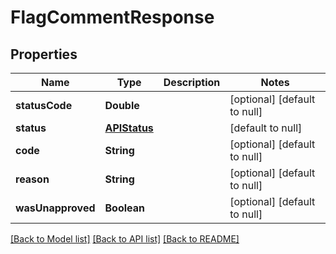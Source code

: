 # FlagCommentResponse
## Properties

| Name | Type | Description | Notes |
|------------ | ------------- | ------------- | -------------|
| **statusCode** | **Double** |  | [optional] [default to null] |
| **status** | [**APIStatus**](APIStatus.md) |  | [default to null] |
| **code** | **String** |  | [optional] [default to null] |
| **reason** | **String** |  | [optional] [default to null] |
| **wasUnapproved** | **Boolean** |  | [optional] [default to null] |

[[Back to Model list]](../README.md#documentation-for-models) [[Back to API list]](../README.md#documentation-for-api-endpoints) [[Back to README]](../README.md)

